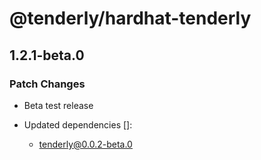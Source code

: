 # @tenderly/hardhat-tenderly

## 1.2.1-beta.0

### Patch Changes

- Beta test release

- Updated dependencies []:
  - tenderly@0.0.2-beta.0
